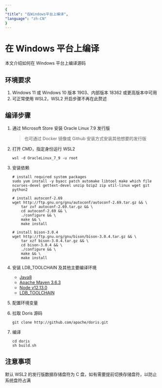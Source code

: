 ```yaml
---
{
"title": "在Windows平台上编译",
"language": "zh-CN"
}
---
```


<!--
Licensed to the Apache Software Foundation (ASF) under one
or more contributor license agreements.  See the NOTICE file
distributed with this work for additional information
regarding copyright ownership.  The ASF licenses this file
to you under the Apache License, Version 2.0 (the
"License"); you may not use this file except in compliance
with the License.  You may obtain a copy of the License at

  http://www.apache.org/licenses/LICENSE-2.0

Unless required by applicable law or agreed to in writing,
software distributed under the License is distributed on an
"AS IS" BASIS, WITHOUT WARRANTIES OR CONDITIONS OF ANY
KIND, either express or implied.  See the License for the
specific language governing permissions and limitations
under the License.
-->

# 在 Windows 平台上编译

本文介绍如何在 Windows 平台上编译源码

## 环境要求

1. Windows 11 或 Windows 10 版本 1903、内部版本 18362 或更高版本中可用
2. 可正常使用 WSL2，WSL2 开启步骤不再在此赘述

## 编译步骤

1. 通过 Microsoft Store 安装 Oracle Linux 7.9 发行版

   > 也可通过 Docker 镜像或 Github 安装方式安装其他想要的发行版

2. 打开 CMD，指定身份运行 WSL2

   ```shell
   wsl -d OracleLinux_7_9 -u root
   ```

3. 安装依赖

   ```shell
   # install required system packages
   sudo yum install -y byacc patch automake libtool make which file ncurses-devel gettext-devel unzip bzip2 zip util-linux wget git python2
   
   # install autoconf-2.69
   wget http://ftp.gnu.org/gnu/autoconf/autoconf-2.69.tar.gz && \
       tar zxf autoconf-2.69.tar.gz && \
       cd autoconf-2.69 && \
       ./configure && \
       make && \
       make install
   
   # install bison-3.0.4
   wget http://ftp.gnu.org/gnu/bison/bison-3.0.4.tar.gz && \
       tar xzf bison-3.0.4.tar.gz && \
       cd bison-3.0.4 && \
       ./configure && \
       make && \
       make install
   ```

4. 安装 LDB_TOOLCHAIN 及其他主要编译环境

    - [Java8](https://doris-thirdparty-repo.bj.bcebos.com/thirdparty/jdk-8u131-linux-x64.tar.gz)
    - [Apache Maven 3.6.3](https://doris-thirdparty-repo.bj.bcebos.com/thirdparty/apache-maven-3.6.3-bin.tar.gz)
    - [Node v12.13.0](https://doris-thirdparty-repo.bj.bcebos.com/thirdparty/node-v12.13.0-linux-x64.tar.gz)
    - [LDB_TOOLCHAIN](https://github.com/amosbird/ldb_toolchain_gen/releases/download/v0.14.2/ldb_toolchain_gen.sh)

5. 配置环境变量

6. 拉取 Doris 源码

   ```
   git clone http://github.com/apache/doris.git
   ```

7. 编译

   ```
   cd doris
   sh build.sh
   ```
## 注意事项

默认 WSL2 的发行版数据存储盘符为 C 盘，如有需要提前切换存储盘符，以防止系统盘符占满

